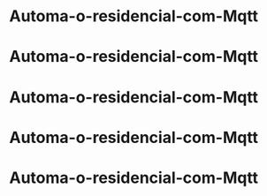 # Automa-o-residencial-com-Mqtt
# Automa-o-residencial-com-Mqtt
# Automa-o-residencial-com-Mqtt
# Automa-o-residencial-com-Mqtt
# Automa-o-residencial-com-Mqtt
